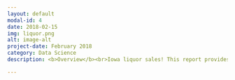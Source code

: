 ```yaml
---
layout: default
modal-id: 4
date: 2018-02-15
img: liquor.png
alt: image-alt
project-date: February 2018
category: Data Science
description: <b>Overview</b><br>Iowa liquor sales! This report provides an analysis of transactional data and demographic data to predict total sales by liquor stores in Iowa. The goal was to use this info to make locational recommendations for building new liquor stores in Iowa. I combined liquor data with demographic data to test if demographic data could predict total store sales. For this study, I used linear regression to model sales because I wanted to infer about the relations between my variables and my target. In this instance, I want to find the optimal demographic measures and then locate the areas with the best combinations of these features.<br><b>Data</b><br>The data was sourced from the state of Iowa, and was grouped into store level data in order to infer about sales by store. Two datasets were used: Iowa liquor transactions, and Iowa demographic data.<ul><li>Iowa liquor transactions:<br>Provided by the state of Iowa, consists of every class E liquor transaction in Iowa from January 2015 to March 2016. Data includes store info and address, liquor type and quantity, and cost to store and buyer.</li><br><li>Iowa demographic data:<br>Pulled from the Iowa State Data Center, a combination of demographic data organized by county. Data was pulled from the 'American Community Survey' section of the ISDC's website.</li><ul><br><br><b>Key Insights</b><br>While initially examining the sales oriented data, the main focus of this study is on the demographic data. Locational data is likely to have correlation but not causation with sales, and for that reason the report analyzes the demographic data, or quantifiable population statistics that can be categorized by location, to infer about the ability of a location to predict sales. The hypothesis was that demographic data will help explain the variability of store sales. The results of the study unfortunately tell a different tale - models using the demographic data had poor explanatory power on the sales of a store. As such, I concluded that demographic data at that level cannot reliably be used to predict store sales. Polk, Linn, and Scott counties were selected as target regions for new stores based on their relative outperformance in sales and undersaturation on a stores per county basis. Further assessment should address intercounty data to find the least saturated points in these counties.<br><br><b>Skills and Concepts Used</b><br>Pandas<br>SKLearn<br>Statsmodels<br>Matploblib<br>Multiple Linear Regression<br>Model cross-validation<br>

---
```

